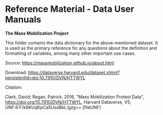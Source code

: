 # Reference Material - Data User Manuals

**The Mass Mobilization Project**

This folder contains the data dictionary for the above-mentioned dataset. It is used as the primary reference for any questions about the definition and formatting of variables, among many other important use cases. 



Source: https://massmobilization.github.io/about.html

Download: https://dataverse.harvard.edu/dataset.xhtml?persistentId=doi:10.7910/DVN/HTTWYL


Citation:

Clark, David; Regan, Patrick, 2016, "Mass Mobilization Protest Data", https://doi.org/10.7910/DVN/HTTWYL, Harvard Dataverse, V5, UNF:6:F/k8KUqKpCa5UssBbL/gzg== [fileUNF]